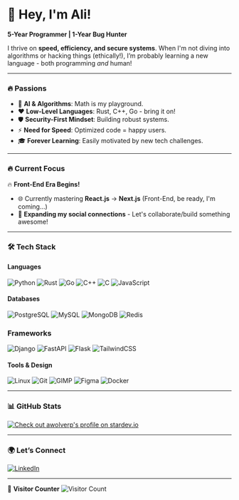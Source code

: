# 👋 Hey, I'm Ali! 

**5-Year Programmer | 1-Year Bug Hunter**

I thrive on **speed, efficiency, and secure systems**. When I'm not diving into algorithms or hacking things (ethically!), I’m probably learning a new language - both programming *and* human!

---  

### 🔥 Passions  
- 🤖 **AI & Algorithms**: Math is my playground.  
- ❤️ **Low-Level Languages**: Rust, C++, Go - bring it on!  
- 🛡️ **Security-First Mindset**: Building robust systems.  
- ⚡ **Need for Speed**: Optimized code = happy users.  
- 🎓 **Forever Learning**: Easily motivated by new tech challenges.  

----

### 🔥 **Current Focus**  
🔥 **Front-End Era Begins!**  
- 🌐 Currently mastering **React.js** → **Next.js** (Front-End, be ready, I'm coming...)  
- 🤝 **Expanding my social connections** - Let's collaborate/build something awesome!  

-----

### 🛠 Tech Stack  

#### Languages  
![Python](https://img.shields.io/badge/Python-3776AB?style=for-the-badge&logo=python&logoColor=white&labelColor=3776AB&color=3776AB)
![Rust](https://img.shields.io/badge/Rust-000000?style=for-the-badge&logo=rust&logoColor=white&labelColor=000000&color=000000)
![Go](https://img.shields.io/badge/Go-00ADD8?style=for-the-badge&logo=go&logoColor=white&labelColor=00ADD8&color=00ADD8)
![C++](https://img.shields.io/badge/C%2B%2B-00599C?style=for-the-badge&logo=c%2B%2B&logoColor=white&labelColor=00599C&color=00599C)
![C](https://img.shields.io/badge/C-00599C?style=for-the-badge&logo=c&logoColor=white&labelColor=00599C&color=00599C)
![JavaScript](https://img.shields.io/badge/JavaScript-F7DF1E?style=for-the-badge&logo=javascript&logoColor=black&labelColor=F7DF1E&color=F7DF1E)

#### Databases  
![PostgreSQL](https://img.shields.io/badge/PostgreSQL-4169E1?style=for-the-badge&logo=postgresql&logoColor=white&labelColor=4169E1&color=4169E1)
![MySQL](https://img.shields.io/badge/MySQL-005C84?style=for-the-badge&logo=mysql&logoColor=white&labelColor=005C84&color=005C84)
![MongoDB](https://img.shields.io/badge/MongoDB-47A248?style=for-the-badge&logo=mongodb&logoColor=white&labelColor=47A248&color=47A248)
![Redis](https://img.shields.io/badge/Redis-DC382D?style=for-the-badge&logo=redis&logoColor=white&labelColor=DC382D&color=DC382D)

### Frameworks
![Django](https://img.shields.io/badge/Django-092E20?style=for-the-badge&logo=django&logoColor=white&labelColor=092E20&color=092E20)
![FastAPI](https://img.shields.io/badge/FastAPI-009688?style=for-the-badge&logo=fastapi&logoColor=white&labelColor=009688&color=009688)
![Flask](https://img.shields.io/badge/Flask-000000?style=for-the-badge&logo=flask&logoColor=white&labelColor=000000&color=000000)
![TailwindCSS](https://img.shields.io/badge/Tailwind_CSS-38B2AC?style=for-the-badge&logo=tailwind-css&logoColor=white&labelColor=38B2AC&color=38B2AC)

#### Tools & Design
![Linux](https://img.shields.io/badge/Linux-FCC624?style=for-the-badge&logo=linux&logoColor=black&labelColor=FCC624&color=FCC624)
![Git](https://img.shields.io/badge/Git-E44C30?style=for-the-badge&logo=git&logoColor=white&labelColor=E44C30&color=E44C30)
![GIMP](https://img.shields.io/badge/GIMP-5C5543?style=for-the-badge&logo=gimp&logoColor=white&labelColor=5C5543&color=5C5543)
![Figma](https://img.shields.io/badge/Figma-F24E1E?style=for-the-badge&logo=figma&logoColor=white&labelColor=F24E1E&color=F24E1E)
![Docker](https://img.shields.io/badge/Docker-2496ED?style=for-the-badge&logo=docker&logoColor=white&labelColor=2496ED&color=2496ED)

---  

### 📊 GitHub Stats  

<p>
  <a href="https://stardev.io/developers/awolverp"><img alt="Check out awolverp's profile on stardev.io" src="https://stardev.io/developers/awolverp/badge/languages/country.svg"/></a>
</p>

---  

### 🌍 Let’s Connect  
[![LinkedIn](https://img.shields.io/badge/LinkedIn-0077B5?style=for-the-badge&logo=linkedin&logoColor=white&labelColor=0077B5&color=0077B5)](https://www.linkedin.com/in/ali-pooralijan-awolverp)

---

🎯 **Visitor Counter**
![Visitor Count](https://profile-counter.glitch.me/awolverp/count.svg)
